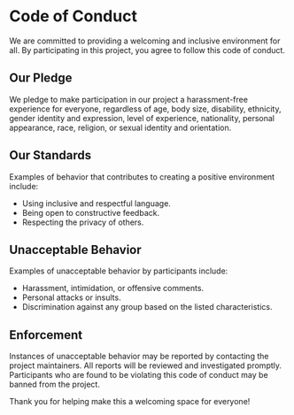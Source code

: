 # Code of Conduct

We are committed to providing a welcoming and inclusive environment for all. By participating in this project, you agree to follow this code of conduct.

## Our Pledge

We pledge to make participation in our project a harassment-free experience for everyone, regardless of age, body size, disability, ethnicity, gender identity and expression, level of experience, nationality, personal appearance, race, religion, or sexual identity and orientation.

## Our Standards

Examples of behavior that contributes to creating a positive environment include:
- Using inclusive and respectful language.
- Being open to constructive feedback.
- Respecting the privacy of others.

## Unacceptable Behavior

Examples of unacceptable behavior by participants include:
- Harassment, intimidation, or offensive comments.
- Personal attacks or insults.
- Discrimination against any group based on the listed characteristics.

## Enforcement

Instances of unacceptable behavior may be reported by contacting the project maintainers. All reports will be reviewed and investigated promptly. Participants who are found to be violating this code of conduct may be banned from the project.

Thank you for helping make this a welcoming space for everyone!

